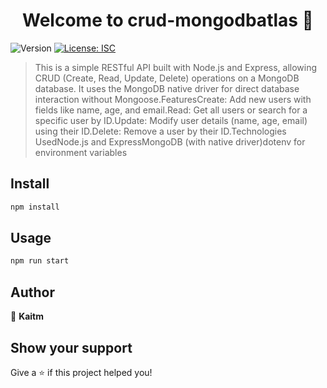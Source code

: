 <h1 align="center">Welcome to crud-mongodbatlas 👋</h1>
<p>
  <img alt="Version" src="https://img.shields.io/badge/version-1.0.0-blue.svg?cacheSeconds=2592000" />
  <a href="#" target="_blank">
    <img alt="License: ISC" src="https://img.shields.io/badge/License-ISC-yellow.svg" />
  </a>
</p>

> This is a simple RESTful API built with Node.js and Express, allowing CRUD (Create, Read, Update, Delete) operations on a MongoDB database. It uses the MongoDB native driver for direct database interaction without Mongoose.FeaturesCreate: Add new users with fields like name, age, and email.Read: Get all users or search for a specific user by ID.Update: Modify user details (name, age, email) using their ID.Delete: Remove a user by their ID.Technologies UsedNode.js and ExpressMongoDB (with native driver)dotenv for environment variables

## Install

```sh
npm install
```

## Usage

```sh
npm run start
```

## Author

👤 **Kaitm**


## Show your support

Give a ⭐️ if this project helped you!
